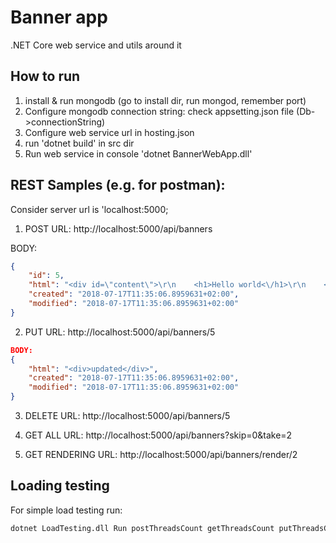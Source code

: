 # Banner app

.NET Core web service and utils around it

## How to run
1. install & run mongodb (go to install dir, run mongod, remember port)
2. Configure mongodb connection string: check appsetting.json file (Db->connectionString)
3. Configure web service url in hosting.json
4. run 'dotnet build' in src dir
5. Run web service in console 'dotnet BannerWebApp.dll'


## REST Samples (e.g. for postman):
Consider server url is 'localhost:5000;
1. POST 
URL: http://localhost:5000/api/banners

BODY:

```json
{
    "id": 5,
    "html": "<div id=\"content\">\r\n    <h1>Hello world<\/h1>\r\n    <i>Hi everybody<\/i>\r\n<\/div>\r\n<button class=\"download\">Download<\/button>\r\n\r\n\r\n<script src=\"http:\/\/code.jquery.com\/jquery-1.11.2.min.js\"><\/script>\r\n<script>\r\n    $('.download').on('click', function(){\r\n       $('<a \/>').attr({\r\n              download: 'export.html', \r\n              href: \"data:text\/html,\" + $('#content').html() \r\n       })[0].click()\r\n    });\r\n<\/script>",
    "created": "2018-07-17T11:35:06.8959631+02:00",
    "modified": "2018-07-17T11:35:06.8959631+02:00"
}
```

2. PUT
URL: http://localhost:5000/api/banners/5

``` json
BODY:
{
    "html": "<div>updated</div>",
    "created": "2018-07-17T11:35:06.8959631+02:00",
    "modified": "2018-07-17T11:35:06.8959631+02:00"
}
```

3. DELETE
URL: http://localhost:5000/api/banners/5

4. GET ALL
URL: http://localhost:5000/api/banners?skip=0&take=2

6. GET RENDERING
URL: http://localhost:5000/api/banners/render/2


## Loading testing
For simple load testing run:
```cmd
dotnet LoadTesting.dll Run postThreadsCount getThreadsCount putThreadsCount operationsPerSecondForEachThread 
```
